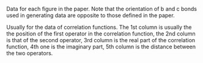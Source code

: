 Data for each figure in the paper.
Note that the orientation of b and c bonds used in generating data are opposite to those defined in the paper.

Usually for the data of correlation functions. The 1st column is usually the the position of the first operator in the correlation function, the 2nd column is that of the second operator, 3rd column is the real part of the correlation function, 4th one is the imaginary part, 5th column is the distance between the two operators.
